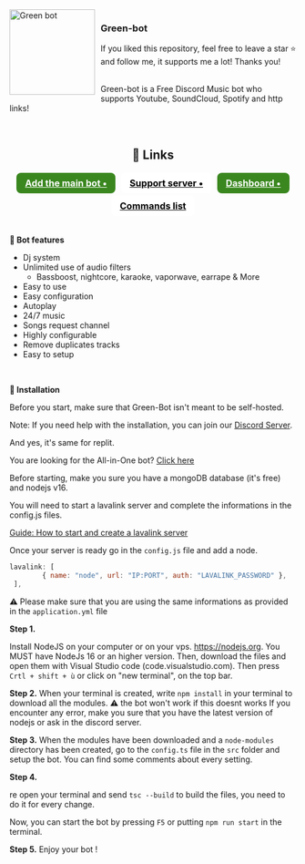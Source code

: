 <img width="150" height="150" align="left" style="float: left; margin: 0 10px 0 0;" alt="Green bot" src="https://tools.bananonz.dev/av?id=783708073390112830">
    <h3>Green-bot</h3>
        If you liked this repository, feel free to leave a star ⭐ and follow me, it supports me a lot! Thanks you!
    <br><br>
    <p>Green-bot is a Free Discord Music bot who supports Youtube, SoundCloud, Spotify and http links!
  <br> 
    </p>
    <br>
    <center>
        <h2>🧷 Links</h2>
        <div class="flex" style="display: flex;justify-content: center;flex-wrap: wrap;">
            <a target="_blank" onclick="trackCampaignWebClick('', 'description');" style="  margin: 2px 5px;
                padding: 8px 15px;
                background-color: #3A871F;
                color: white;
                border-radius: 8px;
                font-size: 16px;
                font-weight: bold;" rel="nofollow" class="blue-btn" href="https://green-bot.app/invite"> Add the main bot •</a>
            <a target="_blank" onclick="trackCampaignWebClick('', 'description');" rel="nofollow" style="  margin: 2px 5px;
                padding: 8px 15px;
                background-color: white;
                color: black;
                border-radius: 8px;
                font-size: 16px;
                font-weight: bold;" href="https://discord.gg/Q5QSbAHaXB"> Support server •</a>
            <a target="_blank" onclick="trackCampaignWebClick('', 'description');" rel="nofollow" style="  margin: 2px 5px;
                padding: 8px 15px;
                background-color: #3A871F;
                color: white;
                border-radius: 8px;
                font-size: 16px;
                font-weight: bold;" href="https://green-bot.app/profile"> Dashboard •</a>
            <a target="_blank" onclick="trackCampaignWebClick('', 'description');" rel="nofollow" style="  margin: 2px 5px;
                       padding: 8px 15px;
                       background-color: white;
                       color: black;
                       border-radius: 8px;
                       font-size: 16px;
                       font-weight: bold;" href="https://green-bot.app/commands"> Commands list </a>
        </div>
    </center>
    
 <br>  
 
**🚀 Bot features**

+ Dj system <br>
+ Unlimited use of audio filters<br>
  + Bassboost, nightcore, karaoke, vaporwave, earrape & More
+ Easy to use<br>
+ Easy configuration<br>
+ Autoplay<br>
+ 24/7 music<br>
+ Songs request channel<br>
+ Highly configurable<br>
+ Remove duplicates tracks<br>
+ Easy to setup<br>
 <br>  
 
**📁 Installation**

Before you start, make sure that Green-Bot isn't meant to be self-hosted.

Note: If you need help with the installation, you can join our [Discord Server](https://discord.gg/Q5QSbAHaXB).

And yes, it's same for replit.

You are looking for the All-in-One bot? [Click here](https://github.com/GreenBotDeveloppement/Green-bot/tree/multipropose)

Before starting, make you sure you have a mongoDB database (it's free) and nodejs v16.

You will need to start a lavalink server and complete the informations in the config.js files. 

[Guide: How to start and create a lavalink server](https://dsharpplus.github.io/articles/audio/lavalink/setup.html)

Once your server is ready go in the `config.js` file and add a node.

```js
lavalink: [
        { name: "node", url: "IP:PORT", auth: "LAVALINK_PASSWORD" },
 ],
```

⚠ Please make sure that you are using the same informations as provided in the `application.yml` file

__Step 1.__

Install NodeJS on your computer or on your vps. https://nodejs.org. You MUST have NodeJs 16 or an higher version.
Then, download the files and open them with Visual Studio code (code.visualstudio.com). Then press `Crtl + shift + ù` or click on "new terminal", on the top bar.

__Step 2.__
When your terminal is created, write `npm install` in your terminal to download all the modules.
⚠ the bot won't work if this doesnt works 
If you encounter any error, make you sure that you have the latest version of nodejs or ask in the discord server.

__Step 3.__
When the modules have been downloaded and a `node-modules` directory has been created, go to the `config.ts` file in the `src` folder and setup the bot.
You can find some comments about every setting.

__Step 4.__

re open your terminal and send `tsc --build` to build the files, you need to do it for every change.

Now, you can start the bot by pressing `F5` or putting `npm run start` in the terminal.

__Step 5.__
Enjoy your bot !

